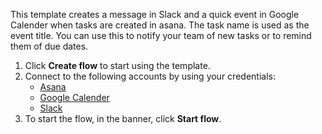 This template creates a message in Slack and a quick event in Google Calender when tasks are created in asana. The task name is used as the event title. You can use this to notify your team of new tasks or to remind them of due dates.

1. Click **Create flow** to start using the template.
2. Connect to the following accounts by using your credentials:
   - [Asana](https://www.ibm.com/docs/en/app-connect/containers_cd?topic=apps-asana)
   - [Google Calender](https://www.ibm.com/docs/en/app-connect/containers_cd?topic=apps-google-calender)
   - [Slack](https://www.ibm.com/docs/en/app-connect/containers_cd?topic=apps-slack) 
3. To start the flow, in the banner, click **Start flow**.